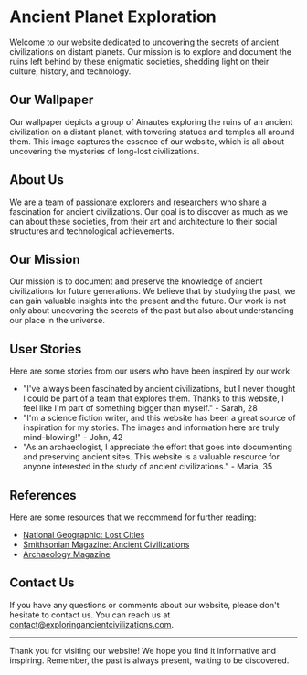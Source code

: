 <!--font:Cabin-->

# Ancient Planet Exploration

Welcome to our website dedicated to uncovering the secrets of ancient civilizations on distant planets. Our mission is to explore and document the ruins left behind by these enigmatic societies, shedding light on their culture, history, and technology.

## Our Wallpaper

Our wallpaper depicts a group of Ainautes exploring the ruins of an ancient civilization on a distant planet, with towering statues and temples all around them. This image captures the essence of our website, which is all about uncovering the mysteries of long-lost civilizations.

## About Us

We are a team of passionate explorers and researchers who share a fascination for ancient civilizations. Our goal is to discover as much as we can about these societies, from their art and architecture to their social structures and technological achievements.

## Our Mission

Our mission is to document and preserve the knowledge of ancient civilizations for future generations. We believe that by studying the past, we can gain valuable insights into the present and the future. Our work is not only about uncovering the secrets of the past but also about understanding our place in the universe.

## User Stories

Here are some stories from our users who have been inspired by our work:

- "I've always been fascinated by ancient civilizations, but I never thought I could be part of a team that explores them. Thanks to this website, I feel like I'm part of something bigger than myself." - Sarah, 28
- "I'm a science fiction writer, and this website has been a great source of inspiration for my stories. The images and information here are truly mind-blowing!" - John, 42
- "As an archaeologist, I appreciate the effort that goes into documenting and preserving ancient sites. This website is a valuable resource for anyone interested in the study of ancient civilizations." - Maria, 35

## References

Here are some resources that we recommend for further reading:

- [National Geographic: Lost Cities](#)
- [Smithsonian Magazine: Ancient Civilizations](#)
- [Archaeology Magazine](#)

## Contact Us

If you have any questions or comments about our website, please don't hesitate to contact us. You can reach us at [contact@exploringancientcivilizations.com](mailto:contact@exploringancientcivilizations.com).

---

Thank you for visiting our website! We hope you find it informative and inspiring. Remember, the past is always present, waiting to be discovered.

<!--

Write me content for website with wallpaper which alt text is:

"A group of Ainautes exploring the ruins of an ancient civilization on a distant planet, with towering statues and temples all around them."

The name/title of the page should not be 1:1 copy of the alt text but rather a real content of the website which is using this wallpaper.

- Use markdown format 
- Start with heading
- Heading should be short and concise
- The content should look like a real website 
- The website should not be about the wallpaper, wallpaper is just a related background
- Heading should be contain work "wallpaper" or "background"
- Include real sections like references, contact, user stories, etc. use things relevant to the page purpose.
- Feel free to use structure like headings, bullets, numbering, blockquotes, paragraphs, horizontal lines, etc.
- You can use formatting like bold or _italic_
- You can include UTF-8 emojis
- Links should be only #hash anchors (and you can refer to the document itself)
- Do not include images


---


# Exploring the Mysteries of Ancient Civilizations: Ainautes on a Distant Planet

Welcome to our website dedicated to uncovering the secrets of ancient civilizations on distant planets. Our mission is to explore and document the ruins left behind by these enigmatic societies, shedding light on their culture, history, and technology.

## Our Wallpaper

Our wallpaper depicts a group of Ainautes exploring the ruins of an ancient civilization on a distant planet, with towering statues and temples all around them. This image captures the essence of our website, which is all about uncovering the mysteries of long-lost civilizations.

## About Us

We are a team of passionate explorers and researchers who share a fascination for ancient civilizations. Our goal is to discover as much as we can about these societies, from their art and architecture to their social structures and technological achievements.

## Our Mission

Our mission is to document and preserve the knowledge of ancient civilizations for future generations. We believe that by studying the past, we can gain valuable insights into the present and the future. Our work is not only about uncovering the secrets of the past but also about understanding our place in the universe.

## User Stories

Here are some stories from our users who have been inspired by our work:

- "I've always been fascinated by ancient civilizations, but I never thought I could be part of a team that explores them. Thanks to this website, I feel like I'm part of something bigger than myself." - Sarah, 28
- "I'm a science fiction writer, and this website has been a great source of inspiration for my stories. The images and information here are truly mind-blowing!" - John, 42
- "As an archaeologist, I appreciate the effort that goes into documenting and preserving ancient sites. This website is a valuable resource for anyone interested in the study of ancient civilizations." - Maria, 35

## References

Here are some resources that we recommend for further reading:

- [National Geographic: Lost Cities](#)
- [Smithsonian Magazine: Ancient Civilizations](#)
- [Archaeology Magazine](#)

## Contact Us

If you have any questions or comments about our website, please don't hesitate to contact us. You can reach us at [contact@exploringancientcivilizations.com](mailto:contact@exploringancientcivilizations.com).

---

Thank you for visiting our website! We hope you find it informative and inspiring. Remember, the past is always present, waiting to be discovered.

-->
